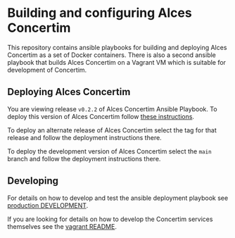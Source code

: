 # Building and configuring Alces Concertim

This repository contains ansible playbooks for building and deploying Alces
Concertim as a set of Docker containers.  There is also a second ansible
playbook that builds Alces Concertim on a Vagrant VM which is suitable for
development of Concertim.

## Deploying Alces Concertim

You are viewing release `v0.2.2` of Alces Concertim Ansible Playbook.
To deploy this version of Alces Concertim follow [these
instructions](production/README.md).

To deploy an alternate release of Alces Concertim select the tag for that
release and follow the deployment instructions there.

To deploy the development version of Alces Concertim select the `main` branch
and follow the deployment instructions there.

## Developing

For details on how to develop and test the ansible deployment playbook see
[production DEVELOPMENT](production/DEVELOPMENT.md).

If you are looking for details on how to develop the Concertim services
themselves see the [vagrant README](vagrant/README.md).
